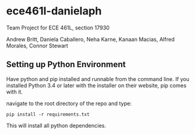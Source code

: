 # ece461l-danielaph
Team Project for ECE 461L, section 17930

Andrew Britt, Daniela Caballero, Neha Karne, Kanaan Macias, Alfred Morales, Connor Stewart

## Setting up Python Environment
Have python and pip installed and runnable from the command line. 
If you installed Python 3.4 or later with the installer on their website, pip comes with it.

navigate to the root directory of the repo and type:
```
pip install -r requirements.txt
```
This will install all python dependencies.
